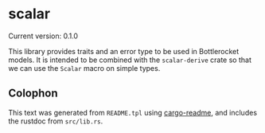 # scalar

Current version: 0.1.0


This library provides traits and an error type to be used in Bottlerocket models. It is intended
to be combined with the `scalar-derive` crate so that we can use the `Scalar` macro on simple
types.


## Colophon

This text was generated from `README.tpl` using [cargo-readme](https://crates.io/crates/cargo-readme), and includes the rustdoc from `src/lib.rs`.